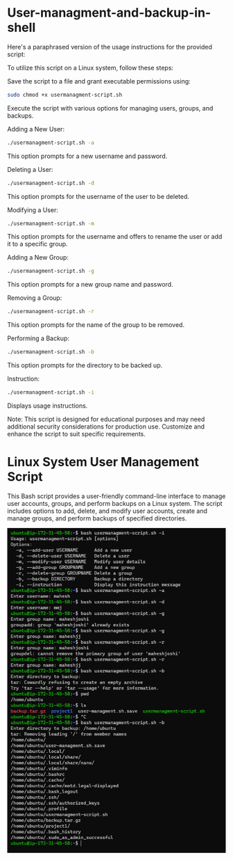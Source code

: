 # User-managment-and-backup-in-shell
Here's a paraphrased version of the usage instructions for the provided script:

To utilize this script on a Linux system, follow these steps:

Save the script to a file and grant executable permissions using:
```bash
sudo chmod +x usermanagment-script.sh
```
Execute the script with various options for managing users, groups, and backups.

Adding a New User:
```bash
./usermanagment-script.sh -a
```
This option prompts for a new username and password.

Deleting a User:
```bash
./usermanagment-script.sh -d
```
This option prompts for the username of the user to be deleted.

Modifying a User:
```bash
./usermanagment-script.sh -m
```
This option prompts for the username and offers to rename the user or add it to a specific group.

Adding a New Group:

```bash
./usermanagment-script.sh -g
```
This option prompts for a new group name and password.

Removing a Group:
```bash
./usermanagment-script.sh -r
```
This option prompts for the name of the group to be removed.

Performing a Backup:
```bash
./usermanagment-script.sh -b
```
This option prompts for the directory to be backed up.

Instruction:
```bash
./usermanagment-script.sh -i
```
Displays usage instructions.

Note: This script is designed for educational purposes and may need additional security considerations for production use. Customize and enhance the script to suit specific requirements.



# Linux System User Management Script

This Bash script provides a user-friendly command-line interface to manage user accounts, groups, and perform backups on a Linux system. The script includes options to add, delete, and modify user accounts, create and manage groups, and perform backups of specified directories.

![Output](https://github.com/mahi9975/User-managment-and-backup-in-shell/blob/264cb1e14ae18c306edea7894f758caa219cc413/Screenshot%202024-02-05%20221151.png)
